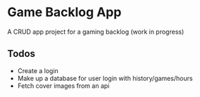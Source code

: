 # Game Backlog App
A CRUD app project for a gaming backlog (work in progress)

## Todos
- Create a login
- Make up a database for user login with history/games/hours
- Fetch cover images from an api
